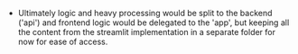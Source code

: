 - Ultimately logic and heavy processing would be split to the backend ('api') and frontend logic would be delegated to the 'app', but keeping all the content from the streamlit implementation in a separate folder for now for ease of access.
